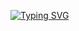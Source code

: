 [![Typing SVG](https://readme-typing-svg.demolab.com?font=Doto&size=22&duration=2000&pause=0000&color=2FF71A&vCenter=true&multiline=true&width=520&height=200&lines=NAME%3A+45P3R4;CLASS%3A+DEVELOPER;SKILLS%3A;-+GAMEDEV;-+FRONTEND)](https://git.io/typing-svg)

<!--![Jokes Card](https://readme-jokes.vercel.app/api)-->

<!--[![Top Langs](https://github-readme-stats.vercel.app/api/top-langs/?username=45P3R4&theme=rose_pine&card_width=420)](https://github.com/45P3R4)-->

<!--[![Anurag's GitHub stats](https://github-readme-stats.vercel.app/api?username=45P3R4&theme=rose_pine&card_width=420)](https://github.com/45P3R4)-->



<!--
**45P3R4/45P3R4** is a ✨ _special_ ✨ repository because its `README.md` (this file) appears on your GitHub profile.

Here are some ideas to get you started:

- 🔭 I’m currently working on ...
- 🌱 I’m currently learning ...
- 👯 I’m looking to collaborate on ...
- 🤔 I’m looking for help with ...
- 💬 Ask me about ...
- 📫 How to reach me: ...
- 😄 Pronouns: ...
- ⚡ Fun fact: ...
-->
